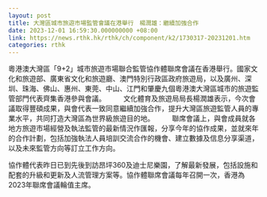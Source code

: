 ```yaml
---
layout: post
title: 大灣區城市旅遊市場監管會議在港舉行　楊潤雄：繼續加強合作
date: 2023-12-01 16:59:30.000000000 +08:00
link: https://news.rthk.hk/rthk/ch/component/k2/1730317-20231201.htm
categories: rthk
---
```


粵港澳大灣區「9+2」城市旅遊市場聯合監管協作體聯席會議在香港舉行。國家文化和旅遊部、廣東省文化和旅遊廳、澳門特別行政區政府旅遊局，以及廣州、深圳、珠海、佛山、惠州、東莞、中山、江門和肇慶九個粵港澳大灣區城市的旅遊監管部門代表齊集香港參與會議。
　　 
文化體育及旅遊局局長楊潤雄表示，今次會議取得豐碩成果，與會代表一致同意繼續加強合作，提升大灣區旅遊監管人員的專業水平，共同打造大灣區為世界級旅遊目的地。
　　 
聯席會議上，與會成員就各地方旅遊市場經營及執法監管的最新情況作匯報，分享今年的協作成果，並就來年的合作計劃，包括加強執法人員培訓交流合作的機會、建立數據及信息分享渠道，以及未來監管方向等訂立工作方向。

協作體代表昨日已到先後到訪昂坪360及迪士尼樂園，了解最新發展，包括設施和配套的升級和更新及人流管理方案等。協作體聯席會議每年召開一次，香港為2023年聯席會議輪值主席。
